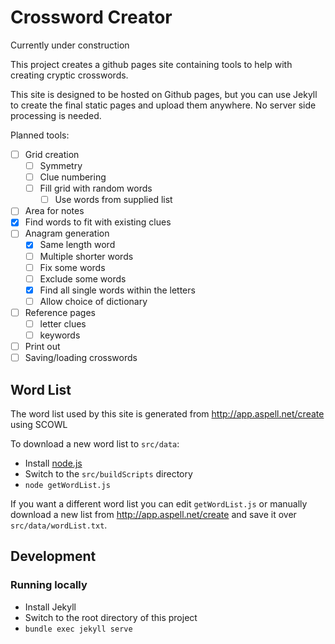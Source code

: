 # Crossword Creator

Currently under construction

This project creates a github pages site containing tools to help with creating cryptic crosswords.

This site is designed to be hosted on Github pages, but you can use Jekyll to create the final static pages and upload them anywhere. No server side processing is needed.

Planned tools:
* [ ] Grid creation
  * [ ] Symmetry
  * [ ] Clue numbering
  * [ ] Fill grid with random words
    * [ ] Use words from supplied list
* [ ] Area for notes
* [x] Find words to fit with existing clues
* [ ] Anagram generation
  * [x] Same length word
  * [ ] Multiple shorter words
  * [ ] Fix some words
  * [ ] Exclude some words
  * [x] Find all single words within the letters
  * [ ] Allow choice of dictionary
* [ ] Reference pages
  * [ ] letter clues
  * [ ] keywords
* [ ] Print out
* [ ] Saving/loading crosswords

## Word List

The word list used by this site is generated from http://app.aspell.net/create using SCOWL

To download a new word list to `src/data`:
* Install [node.js](https://nodejs.org/en/)
* Switch to the `src/buildScripts` directory
* `node getWordList.js`

If you want a different word list you can edit `getWordList.js` or manually download a new list from http://app.aspell.net/create and save it over `src/data/wordList.txt`.

## Development

### Running locally

* Install Jekyll
* Switch to the root directory of this project
* `bundle exec jekyll serve`

